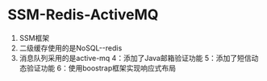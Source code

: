 # SSM-Redis-ActiveMQ
1. SSM框架
2. 二级缓存使用的是NoSQL--redis
3. 消息队列采用的是active-mq
4：添加了Java邮箱验证功能
5：添加了短信动态验证功能
6：使用boostrap框架实现响应式布局
